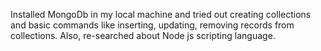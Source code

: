 
Installed MongoDb in my local machine and tried out creating collections and basic commands like inserting, updating, removing records from collections. Also, re-searched about Node js scripting language.